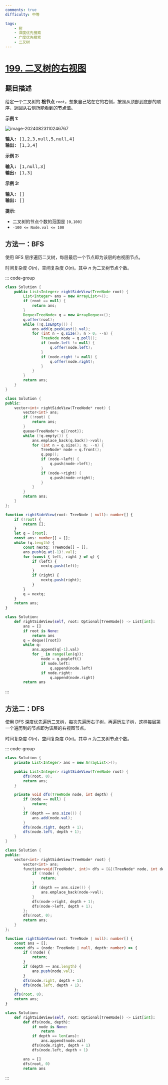 ```yaml
---
comments: true
difficulty: 中等

tags:
    - 树
    - 深度优先搜索
    - 广度优先搜索
    - 二叉树
---
```


<!-- problem:start -->

# [199. 二叉树的右视图](https://leetcode.cn/problems/binary-tree-right-side-view)

## 题目描述

<!-- description:start -->

<p>给定一个二叉树的 <strong>根节点</strong> <code>root</code>，想象自己站在它的右侧，按照从顶部到底部的顺序，返回从右侧所能看到的节点值。</p>

<p> </p>

<p><strong>示例 1:</strong></p>

<img src="https://blog-1304855543.cos.ap-guangzhou.myqcloud.com/blog/image-20240823110246767.png" alt="image-20240823110246767"  />

<pre>
<strong>输入:</strong> [1,2,3,null,5,null,4]
<strong>输出:</strong> [1,3,4]
</pre>

<p><strong>示例 2:</strong></p>

<pre>
<strong>输入:</strong> [1,null,3]
<strong>输出:</strong> [1,3]
</pre>

<p><strong>示例 3:</strong></p>

<pre>
<strong>输入:</strong> []
<strong>输出:</strong> []
</pre>

<p> </p>

<p><strong>提示:</strong></p>

<ul>
	<li>二叉树的节点个数的范围是 <code>[0,100]</code></li>
	<li><meta charset="UTF-8" /><code>-100 <= Node.val <= 100</code> </li>
</ul>

<!-- description:end -->



<!-- solution:start -->

## 方法一：BFS

使用 BFS 层序遍历二叉树，每层最后一个节点即为该层的右视图节点。

时间复杂度 $O(n)$，空间复杂度 $O(n)$。其中 $n$ 为二叉树节点个数。

<!-- tabs:start -->
::: code-group

```java [Java]
class Solution {
    public List<Integer> rightSideView(TreeNode root) {
        List<Integer> ans = new ArrayList<>();
        if (root == null) {
            return ans;
        }
        Deque<TreeNode> q = new ArrayDeque<>();
        q.offer(root);
        while (!q.isEmpty()) {
            ans.add(q.peekLast().val);
            for (int n = q.size(); n > 0; --n) {
                TreeNode node = q.poll();
                if (node.left != null) {
                    q.offer(node.left);
                }
                if (node.right != null) {
                    q.offer(node.right);
                }
            }
        }
        return ans;
    }
}
```



```cpp [C++]
class Solution {
public:
    vector<int> rightSideView(TreeNode* root) {
        vector<int> ans;
        if (!root) {
            return ans;
        }
        queue<TreeNode*> q{{root}};
        while (!q.empty()) {
            ans.emplace_back(q.back()->val);
            for (int n = q.size(); n; --n) {
                TreeNode* node = q.front();
                q.pop();
                if (node->left) {
                    q.push(node->left);
                }
                if (node->right) {
                    q.push(node->right);
                }
            }
        }
        return ans;
    }
};
```

```ts [TypeScript]
function rightSideView(root: TreeNode | null): number[] {
    if (!root) {
        return [];
    }
    let q = [root];
    const ans: number[] = [];
    while (q.length) {
        const nextq: TreeNode[] = [];
        ans.push(q.at(-1)!.val);
        for (const { left, right } of q) {
            if (left) {
                nextq.push(left);
            }
            if (right) {
                nextq.push(right);
            }
        }
        q = nextq;
    }
    return ans;
}
```



```python [Python]
class Solution:
    def rightSideView(self, root: Optional[TreeNode]) -> List[int]:
        ans = []
        if root is None:
            return ans
        q = deque([root])
        while q:
            ans.append(q[-1].val)
            for _ in range(len(q)):
                node = q.popleft()
                if node.left:
                    q.append(node.left)
                if node.right:
                    q.append(node.right)
        return ans
```

:::
<!-- tabs:end -->

<!-- solution:end -->

<!-- solution:start -->

## 方法二：DFS

使用 DFS 深度优先遍历二叉树，每次先遍历右子树，再遍历左子树，这样每层第一个遍历到的节点即为该层的右视图节点。

时间复杂度 $O(n)$，空间复杂度 $O(n)$。其中 $n$ 为二叉树节点个数。

<!-- tabs:start -->
::: code-group

```java [Java]
class Solution {
    private List<Integer> ans = new ArrayList<>();

    public List<Integer> rightSideView(TreeNode root) {
        dfs(root, 0);
        return ans;
    }

    private void dfs(TreeNode node, int depth) {
        if (node == null) {
            return;
        }
        if (depth == ans.size()) {
            ans.add(node.val);
        }
        dfs(node.right, depth + 1);
        dfs(node.left, depth + 1);
    }
}
```



```cpp [C++]
class Solution {
public:
    vector<int> rightSideView(TreeNode* root) {
        vector<int> ans;
        function<void(TreeNode*, int)> dfs = [&](TreeNode* node, int depth) {
            if (!node) {
                return;
            }
            if (depth == ans.size()) {
                ans.emplace_back(node->val);
            }
            dfs(node->right, depth + 1);
            dfs(node->left, depth + 1);
        };
        dfs(root, 0);
        return ans;
    }
};
```

```ts [TypeScript]
function rightSideView(root: TreeNode | null): number[] {
    const ans = [];
    const dfs = (node: TreeNode | null, depth: number) => {
        if (!node) {
            return;
        }
        if (depth == ans.length) {
            ans.push(node.val);
        }
        dfs(node.right, depth + 1);
        dfs(node.left, depth + 1);
    };
    dfs(root, 0);
    return ans;
}
```

```python [Python]
class Solution:
    def rightSideView(self, root: Optional[TreeNode]) -> List[int]:
        def dfs(node, depth):
            if node is None:
                return
            if depth == len(ans):
                ans.append(node.val)
            dfs(node.right, depth + 1)
            dfs(node.left, depth + 1)

        ans = []
        dfs(root, 0)
        return ans
```

:::
<!-- tabs:end -->

<!-- solution:end -->

<!-- problem:end -->